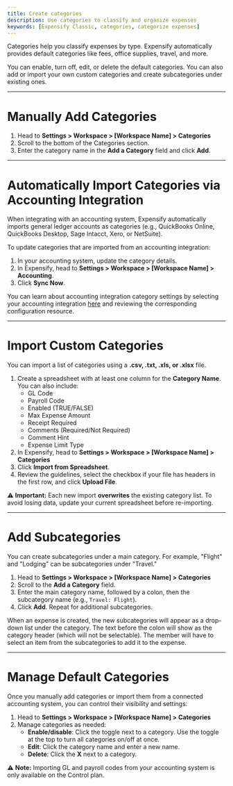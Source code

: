 ```yaml
---
title: Create categories
description: Use categories to classify and organize expenses
keywords: [Expensify Classic, categories, categorize expenses]
---
```

<div id="expensify-classic" markdown="1">

Categories help you classify expenses by type. Expensify automatically provides default categories like fees, office supplies, travel, and more.

You can enable, turn off, edit, or delete the default categories. You can also add or import your own custom categories and create subcategories under existing ones.

---

# Manually Add Categories

1. Head to **Settings > Workspace > [Workspace Name] > Categories**
2. Scroll to the bottom of the Categories section.
3. Enter the category name in the **Add a Category** field and click **Add**.

---

# Automatically Import Categories via Accounting Integration

When integrating with an accounting system, Expensify automatically imports general ledger accounts as categories (e.g., QuickBooks Online, QuickBooks Desktop, Sage Intacct, Xero, or NetSuite).

To update categories that are imported from an accounting integration:
1. In your accounting system, update the category details.
2. In Expensify, head to **Settings > Workspace > [Workspace Name] > Accounting**.
3. Click **Sync Now**.

You can learn about accounting integration category settings by selecting your accounting integration [here](https://help.expensify.com/expensify-classic/hubs/connections/) and reviewing the corresponding configuration resource. 

---

# Import Custom Categories

You can import a list of categories using a **.csv, .txt, .xls, or .xlsx** file.

1. Create a spreadsheet with at least one column for the **Category Name**. You can also include:
   - GL Code
   - Payroll Code
   - Enabled (TRUE/FALSE)
   - Max Expense Amount
   - Receipt Required
   - Comments (Required/Not Required)
   - Comment Hint
   - Expense Limit Type
2. In Expensify, head to **Settings > Workspace > [Workspace Name] > Categories**
3. Click **Import from Spreadsheet**.
4. Review the guidelines, select the checkbox if your file has headers in the first row, and click **Upload File**.

⚠️ **Important:** Each new import **overwrites** the existing category list. To avoid losing data, update your current spreadsheet before re-importing.

---

# Add Subcategories

You can create subcategories under a main category. For example, "Flight" and "Lodging" can be subcategories under "Travel."

1. Head to **Settings > Workspace > [Workspace Name] > Categories**
2. Scroll to the **Add a Category** field.
3. Enter the main category name, followed by a colon, then the subcategory name (e.g., `Travel: Flight`).
4. Click **Add**. Repeat for additional subcategories.

When an expense is created, the new subcategories will appear as a drop-down list under the category. The text before the colon will show as the category header (which will not be selectable). The member will have to select an item from the subcategories to add it to the expense.

---

# Manage Default Categories

Once you manually add categories or import them from a connected accounting system, you can control their visibility and settings:
1. Head to **Settings > Workspace > [Workspace Name] > Categories**
2. Manage categories as needed:
   - **Enable/disable**: Click the toggle next to a category. Use the toggle at the top to turn all categories on/off at once.
   - **Edit**: Click the category name and enter a new name.
   - **Delete**: Click the **X** next to a category.

⚠️ **Note:** Importing GL and payroll codes from your accounting system is only available on the Control plan.

</div>

